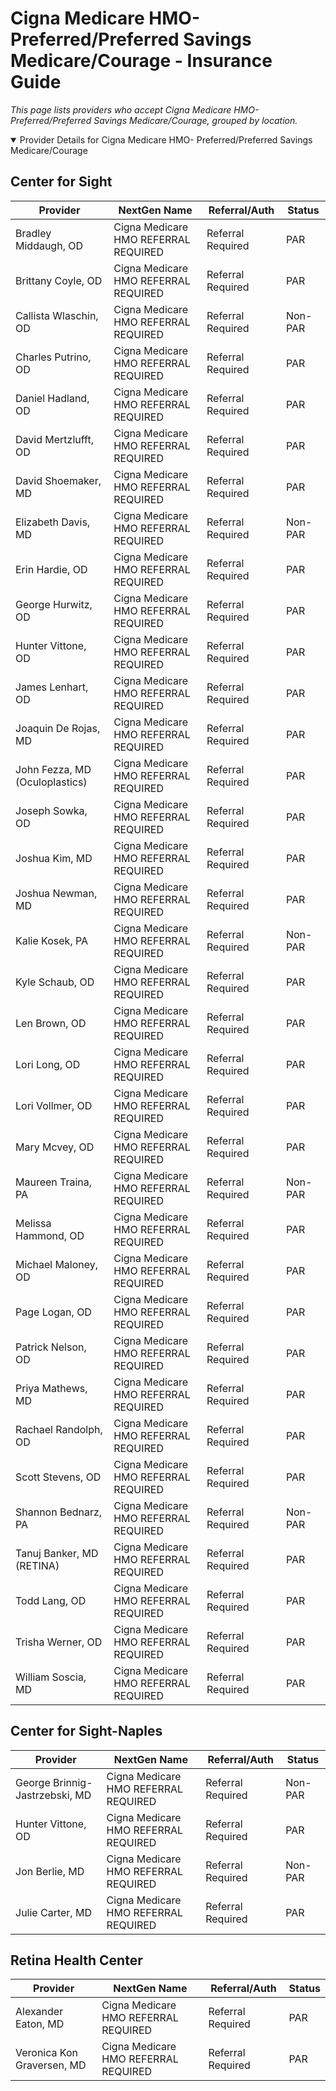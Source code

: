 # Cigna Medicare HMO- Preferred/Preferred Savings Medicare/Courage - Insurance Guide

*This page lists providers who accept Cigna Medicare HMO- Preferred/Preferred Savings Medicare/Courage, grouped by location.*

<details open><summary>Provider Details for Cigna Medicare HMO- Preferred/Preferred Savings Medicare/Courage</summary>

## Center for Sight

| Provider | NextGen Name | Referral/Auth | Status |
|----------|-------------|--------------|--------|
| Bradley Middaugh, OD | Cigna Medicare HMO REFERRAL REQUIRED | Referral Required | PAR |
| Brittany Coyle, OD | Cigna Medicare HMO REFERRAL REQUIRED | Referral Required | PAR |
| Callista Wlaschin, OD | Cigna Medicare HMO REFERRAL REQUIRED | Referral Required | Non-PAR |
| Charles Putrino, OD | Cigna Medicare HMO REFERRAL REQUIRED | Referral Required | PAR |
| Daniel Hadland, OD | Cigna Medicare HMO REFERRAL REQUIRED | Referral Required | PAR |
| David Mertzlufft, OD | Cigna Medicare HMO REFERRAL REQUIRED | Referral Required | PAR |
| David Shoemaker, MD | Cigna Medicare HMO REFERRAL REQUIRED | Referral Required | PAR |
| Elizabeth Davis, MD | Cigna Medicare HMO REFERRAL REQUIRED | Referral Required | Non-PAR |
| Erin Hardie, OD | Cigna Medicare HMO REFERRAL REQUIRED | Referral Required | PAR |
| George Hurwitz, OD | Cigna Medicare HMO REFERRAL REQUIRED | Referral Required | PAR |
| Hunter Vittone, OD | Cigna Medicare HMO REFERRAL REQUIRED | Referral Required | PAR |
| James Lenhart, OD | Cigna Medicare HMO REFERRAL REQUIRED | Referral Required | PAR |
| Joaquin De Rojas, MD | Cigna Medicare HMO REFERRAL REQUIRED | Referral Required | PAR |
| John Fezza, MD (Oculoplastics) | Cigna Medicare HMO REFERRAL REQUIRED | Referral Required | PAR |
| Joseph Sowka, OD | Cigna Medicare HMO REFERRAL REQUIRED | Referral Required | PAR |
| Joshua Kim, MD | Cigna Medicare HMO REFERRAL REQUIRED | Referral Required | PAR |
| Joshua Newman, MD | Cigna Medicare HMO REFERRAL REQUIRED | Referral Required | PAR |
| Kalie Kosek, PA | Cigna Medicare HMO REFERRAL REQUIRED | Referral Required | Non-PAR |
| Kyle Schaub, OD | Cigna Medicare HMO REFERRAL REQUIRED | Referral Required | PAR |
| Len Brown, OD | Cigna Medicare HMO REFERRAL REQUIRED | Referral Required | PAR |
| Lori Long, OD | Cigna Medicare HMO REFERRAL REQUIRED | Referral Required | PAR |
| Lori Vollmer, OD | Cigna Medicare HMO REFERRAL REQUIRED | Referral Required | PAR |
| Mary Mcvey, OD | Cigna Medicare HMO REFERRAL REQUIRED | Referral Required | PAR |
| Maureen Traina, PA | Cigna Medicare HMO REFERRAL REQUIRED | Referral Required | Non-PAR |
| Melissa Hammond, OD | Cigna Medicare HMO REFERRAL REQUIRED | Referral Required | PAR |
| Michael Maloney, OD | Cigna Medicare HMO REFERRAL REQUIRED | Referral Required | PAR |
| Page Logan, OD | Cigna Medicare HMO REFERRAL REQUIRED | Referral Required | PAR |
| Patrick Nelson, OD | Cigna Medicare HMO REFERRAL REQUIRED | Referral Required | PAR |
| Priya Mathews, MD | Cigna Medicare HMO REFERRAL REQUIRED | Referral Required | PAR |
| Rachael Randolph, OD | Cigna Medicare HMO REFERRAL REQUIRED | Referral Required | PAR |
| Scott Stevens, OD | Cigna Medicare HMO REFERRAL REQUIRED | Referral Required | PAR |
| Shannon Bednarz, PA | Cigna Medicare HMO REFERRAL REQUIRED | Referral Required | Non-PAR |
| Tanuj Banker, MD (RETINA) | Cigna Medicare HMO REFERRAL REQUIRED | Referral Required | PAR |
| Todd Lang, OD | Cigna Medicare HMO REFERRAL REQUIRED | Referral Required | PAR |
| Trisha Werner, OD | Cigna Medicare HMO REFERRAL REQUIRED | Referral Required | PAR |
| William Soscia, MD | Cigna Medicare HMO REFERRAL REQUIRED | Referral Required | PAR |

## Center for Sight-Naples

| Provider | NextGen Name | Referral/Auth | Status |
|----------|-------------|--------------|--------|
| George Brinnig-Jastrzebski, MD | Cigna Medicare HMO REFERRAL REQUIRED | Referral Required | Non-PAR |
| Hunter Vittone, OD | Cigna Medicare HMO REFERRAL REQUIRED | Referral Required | PAR |
| Jon Berlie, MD | Cigna Medicare HMO REFERRAL REQUIRED | Referral Required | Non-PAR |
| Julie Carter, MD | Cigna Medicare HMO REFERRAL REQUIRED | Referral Required | PAR |

## Retina Health Center

| Provider | NextGen Name | Referral/Auth | Status |
|----------|-------------|--------------|--------|
| Alexander Eaton, MD | Cigna Medicare HMO REFERRAL REQUIRED | Referral Required | PAR |
| Veronica Kon Graversen, MD | Cigna Medicare HMO REFERRAL REQUIRED | Referral Required | PAR |

</details>

